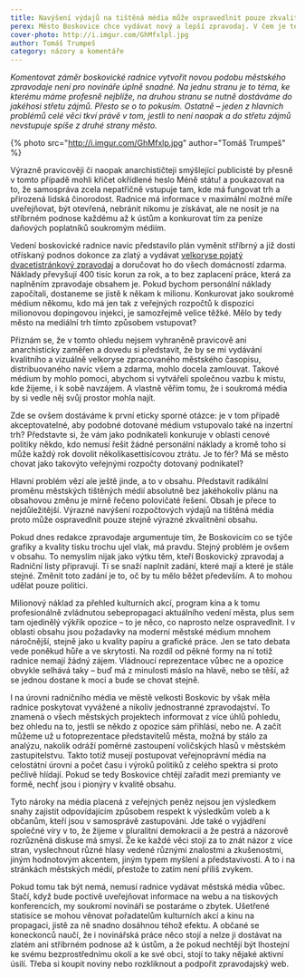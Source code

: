 ```yaml
---
title: Navýšení výdajů na tištěná média může ospravedlnit pouze zkvalitnění obsahu
perex: Město Boskovice chce vydávat nový a lepší zpravodaj. V čem je tento krok problematický?
cover-photo: http://i.imgur.com/GhMfxlpl.jpg
author: Tomáš Trumpeš
category: názory a komentáře
---
```


*Komentovat záměr boskovické radnice vytvořit novou podobu městského zpravodaje není pro novináře úplně snadné. Na jednu stranu je to téma, ke kterému máme profesně nejblíže, na druhou stranu se nutně dostáváme do jakéhosi střetu zájmů. Přesto se o to pokusím. Ostatně – jeden z hlavních problémů celé věci tkví právě v tom, jestli to není naopak a do střetu zájmů nevstupuje spíše z druhé strany město.*

{% photo src="http://i.imgur.com/GhMfxlp.jpg" author="Tomáš Trumpeš" %}

Výrazně pravicověji či naopak anarchističteji smýšlející publicisté by přesně v tomto případě mohli křičet okřídlené heslo Méně státu! a poukazovat na to, že samospráva zcela nepatřičně vstupuje tam, kde má fungovat trh a přirozená lidská činorodost. Radnice má informace v maximální možné míře uveřejňovat, být otevřená, nebránit nikomu je získávat, ale ne nosit je na stříbrném podnose každému až k ústům a konkurovat tím za peníze daňových poplatníků soukromým médiím.

Vedení boskovické radnice navíc představilo plán vyměnit stříbrný a již dosti otřískaný podnos dokonce za zlatý a vydávat [velkoryse pojatý dvacetistránkový zpravodaj](http://www.ohlasy.info/clanky/2017/07/novy-zpravodaj.html) a doručovat ho do všech domácností zdarma. Náklady převyšují 400 tisíc korun za rok, a to bez zaplacení práce, která za naplněním zpravodaje obsahem je. Pokud bychom personální náklady započítali, dostaneme se jistě k někam k milionu. Konkurovat jako soukromé médium někomu, kdo má jen tak z veřejných rozpočtů k dispozici milionovou dopingovou injekci, je samozřejmě velice těžké. Mělo by tedy město na mediální trh tímto způsobem vstupovat?

Přiznám se, že v tomto ohledu nejsem vyhraněně pravicově ani anarchisticky zaměřen a dovedu si představit, že by se mi vydávání kvalitního a vizuálně velkoryse zpracovaného městského časopisu, distribuovaného navíc všem a zdarma, mohlo docela zamlouvat. Takové médium by mohlo pomoci, abychom si vytvářeli společnou vazbu k místu, kde žijeme, i k sobě navzájem. A vlastně věřím tomu, že i soukromá média by si vedle něj svůj prostor mohla najít.

Zde se ovšem dostáváme k první eticky sporné otázce: je v tom případě akceptovatelné, aby podobné dotované médium vstupovalo také na inzertní trh? Představte si, že vám jako podnikateli konkuruje v oblasti cenové politiky někdo, kdo nemusí řešit žádné personální náklady a kromě toho si může každý rok dovolit několikasettisícovou ztrátu. Je to fér? Má se město chovat jako takovýto veřejnými rozpočty dotovaný podnikatel?

Hlavní problém vězí ale ještě jinde, a to v obsahu. Představit radikální proměnu městských tištěných médií absolutně bez jakéhokoliv plánu na obsahovou změnu je mírně řečeno polovičaté řešení. Obsah je přece to nejdůležitější. Výrazné navýšení rozpočtových výdajů na tištěná média proto může ospravedlnit pouze stejně výrazné zkvalitnění obsahu.

Pokud dnes redakce zpravodaje argumentuje tím, že Boskovicím co se týče grafiky a kvality tisku trochu ujel vlak, má pravdu. Stejný problém je ovšem v  obsahu. To nemyslím nijak jako výtku těm, kteří Boskovický zpravodaj a Radniční listy připravují. Ti se snaží naplnit zadání, které mají a které je stále stejné. Změnit toto zadání je to, oč by tu mělo běžet především. A to mohou udělat pouze politici.

Milionový náklad za přehled kulturních akcí, program kina a k tomu profesionálně zvládnutou sebepropagaci aktuálního vedení města, plus sem tam ojedinělý výkřik opozice – to je něco, co naprosto nelze ospravedlnit. I v oblasti obsahu jsou požadavky na moderní městské médium mnohem náročnější, stejně jako u kvality papíru a grafické práce. Jen se tato debata vede poněkud hůře a ve skrytosti. Na rozdíl od pěkné formy na ní totiž radnice nemají žádný zájem. Vládnoucí reprezentace vůbec ne a opozice obvykle selhává taky – buď má z minulosti máslo na hlavě, nebo se těší, až se jednou dostane k moci a bude se chovat stejně.

I na úrovni radničního média ve městě velkosti Boskovic by však měla radnice poskytovat vyvážené a nikoliv jednostranné zpravodajství. To znamená o všech městských projektech informovat z více úhlů pohledu, bez ohledu na to, jestli se někdo z opozice sám přihlásí, nebo ne. A začít můžeme už u fotoprezentace představitelů města, možná by stálo za analýzu, nakolik odráží poměrné zastoupení voličských hlasů v městském zastupitelstvu. Takto totiž musejí postupovat veřejnoprávní média na celostátní úrovni a počet času i výroků politiků z celého spektra si proto pečlivě hlídají. Pokud se tedy Boskovice chtějí zařadit mezi premianty ve formě, nechť jsou i pionýry v kvalitě obsahu.

Tyto nároky na média placená z veřejných peněz nejsou jen výsledkem snahy zajistit odpovídajícím způsobem respekt k výsledkům voleb a k občanům, kteří jsou v samosprávě zastupováni. Jde také o vyjádření společné víry v to, že žijeme v pluralitní demokracii a že pestrá a názorově rozrůzněná diskuse má smysl. Že ke každé věci stojí za to znát názor z více stran, vyslechnout různé hlasy vedené různými znalostmi a zkušenostmi, jiným hodnotovým akcentem, jiným typem myšlení a představivosti. A to i na stránkách městských médií, přestože to zatím není příliš zvykem.

Pokud tomu tak být nemá, nemusí radnice vydávat městská média vůbec. Stačí, když bude poctivě uveřejňovat informace na webu a na tiskových konferencích, my soukromí novináři se postaráme o zbytek. Ušetřené statisíce se mohou věnovat pořadatelům kulturních akcí a kinu na propagaci, jistě za ně snadno dosáhnou téhož efektu. A občané se koneckonců naučí, že i novinářská práce něco stojí a nelze ji dostávat na zlatém ani stříbrném podnose až k ústům, a že pokud nechtějí být lhostejní ke svému bezprostřednímu okolí a ke své obci, stojí to taky nějaké aktivní úsilí. Třeba si koupit noviny nebo rozkliknout a podpořit zpravodajský web.
